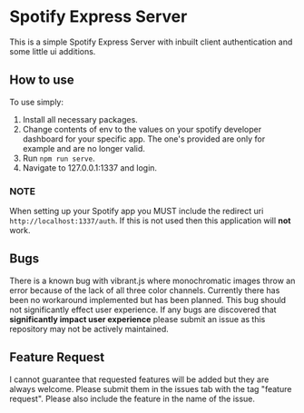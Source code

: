 # Spotify Express Server
This is a simple Spotify Express Server with inbuilt client authentication and some little ui additions.

## How to use
To use simply:
1. Install all necessary packages.
2. Change contents of env to the values on your spotify developer dashboard for your specific app. The one's provided are only for example and are no longer valid.
3. Run `npm run serve`. 
4. Navigate to 127.0.0.1:1337 and login.

### NOTE
When setting up your Spotify app you MUST include the redirect uri `http://localhost:1337/auth`. If this is not used then this application will **not** work.

## Bugs
There is a known bug with vibrant.js where monochromatic images throw an error because of the lack of all three color channels. Currently there has been no workaround implemented but has been planned. This bug should not significantly effect user experience. If any bugs are discovered that **significantly impact user experience** please submit an issue as this repository may not be actively maintained.

## Feature Request
I cannot guarantee that requested features will be added but they are always welcome. Please submit them in the issues tab with the tag "feature request". Please also include the feature in the name of the issue.